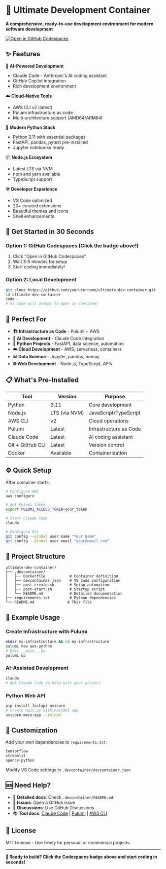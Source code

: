 # 🚀 Ultimate Development Container

**A comprehensive, ready-to-use development environment for modern software development**

[![Open in GitHub Codespaces](https://github.com/codespaces/badge.svg)](https://github.com/codespaces/new?hide_repo_select=true&ref=main&repo=Jonathan-D-a-v-i-d/ultimate-dev-container&machine=standardLinux32gb&devcontainer_path=.devcontainer%2Fdevcontainer.json&location=WestUs2)

## ✨ Features

🤖 **AI-Powered Development**
- Claude Code - Anthropic's AI coding assistant
- GitHub Copilot integration
- Rich development environment

☁️ **Cloud-Native Tools**
- AWS CLI v2 (latest)
- Pulumi infrastructure as code
- Multi-architecture support (AMD64/ARM64)

🐍 **Modern Python Stack**
- Python 3.11 with essential packages
- FastAPI, pandas, pytest pre-installed
- Jupyter notebooks ready

📦 **Node.js Ecosystem**
- Latest LTS via NVM
- npm and yarn available
- TypeScript support

🛠️ **Developer Experience**
- VS Code optimized
- 20+ curated extensions
- Beautiful themes and icons
- Shell enhancements

## 🚀 Get Started in 30 Seconds

### Option 1: GitHub Codespaces (Click the badge above!)
1. Click "Open in GitHub Codespaces"
2. Wait 3-5 minutes for setup
3. Start coding immediately!

### Option 2: Local Development
```bash
git clone https://github.com/yourusername/ultimate-dev-container.git
cd ultimate-dev-container
code .
# VS Code will prompt to open in container
```

## 🎯 Perfect For

- **🏗️ Infrastructure as Code** - Pulumi + AWS
- **🤖 AI Development** - Claude Code integration
- **🐍 Python Projects** - FastAPI, data science, automation
- **☁️ Cloud Development** - AWS, serverless, containers
- **📊 Data Science** - Jupyter, pandas, numpy
- **🌐 Web Development** - Node.js, TypeScript, APIs

## 📋 What's Pre-Installed

| Tool | Version | Purpose |
|------|---------|---------|
| Python | 3.11 | Core development |
| Node.js | LTS (via NVM) | JavaScript/TypeScript |
| AWS CLI | v2 | Cloud operations |
| Pulumi | Latest | Infrastructure as Code |
| Claude Code | Latest | AI coding assistant |
| Git + GitHub CLI | Latest | Version control |
| Docker | Available | Containerization |

## ⚙️ Quick Setup

After container starts:

```bash
# Configure AWS
aws configure

# Set Pulumi token
export PULUMI_ACCESS_TOKEN=your_token

# Start Claude Code
claude

# Configure Git
git config --global user.name "Your Name"
git config --global user.email "your@email.com"
```

## 📁 Project Structure

```
ultimate-dev-container/
├── .devcontainer/
│   ├── Dockerfile           # Container definition
│   ├── devcontainer.json    # VS Code configuration
│   ├── post-create.sh       # Setup automation
│   ├── post-start.sh        # Startup script
│   └── README.md            # Detailed documentation
├── requirements.txt         # Python dependencies
└── README.md               # This file
```

## 🎨 Example Usage

### Create Infrastructure with Pulumi
```bash
mkdir my-infrastructure && cd my-infrastructure
pulumi new aws-python
# Edit __main__.py
pulumi up
```

### AI-Assisted Development
```bash
claude
# Ask Claude Code to help with your project
```

### Python Web API
```bash
pip install fastapi uvicorn
# Create main.py with FastAPI app
uvicorn main:app --reload
```

## 🔧 Customization

Add your own dependencies to `requirements.txt`:
```txt
tensorflow
streamlit
opencv-python
```

Modify VS Code settings in `.devcontainer/devcontainer.json`

## 🆘 Need Help?

- 📖 **Detailed docs**: Check `.devcontainer/README.md`
- 🐛 **Issues**: Open a GitHub issue
- 💬 **Discussions**: Use GitHub Discussions
- 📚 **Tool docs**: [Claude Code](https://docs.claude.com/claude-code) | [Pulumi](https://pulumi.com/docs) | [AWS CLI](https://docs.aws.amazon.com/cli/)

## 📄 License

MIT License - Use freely for personal or commercial projects.

---

**🎯 Ready to build? Click the Codespaces badge above and start coding in seconds!**